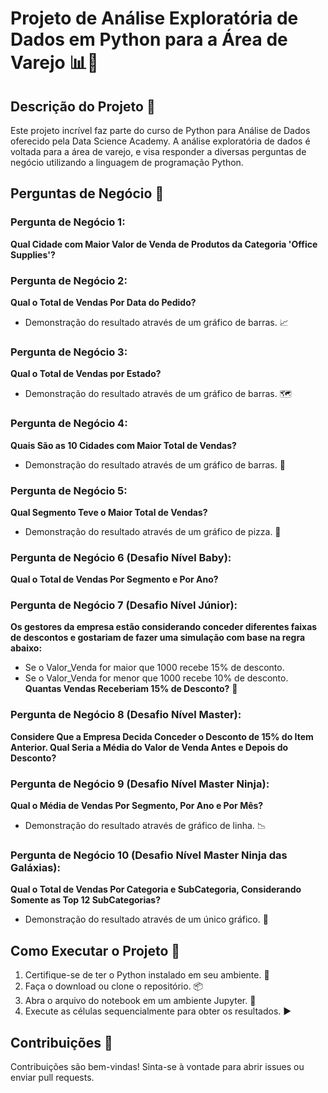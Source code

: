 # Projeto de Análise Exploratória de Dados em Python para a Área de Varejo 📊🐍

## Descrição do Projeto 🚀

Este projeto incrível faz parte do curso de Python para Análise de Dados oferecido pela Data Science Academy. A análise exploratória de dados é voltada para a área de varejo, e visa responder a diversas perguntas de negócio utilizando a linguagem de programação Python.

## Perguntas de Negócio 🤔

### Pergunta de Negócio 1:
**Qual Cidade com Maior Valor de Venda de Produtos da Categoria 'Office Supplies'?**

### Pergunta de Negócio 2:
**Qual o Total de Vendas Por Data do Pedido?**
- Demonstração do resultado através de um gráfico de barras. 📈

### Pergunta de Negócio 3:
**Qual o Total de Vendas por Estado?**
- Demonstração do resultado através de um gráfico de barras. 🗺️

### Pergunta de Negócio 4:
**Quais São as 10 Cidades com Maior Total de Vendas?**
- Demonstração do resultado através de um gráfico de barras. 🌆

### Pergunta de Negócio 5:
**Qual Segmento Teve o Maior Total de Vendas?**
- Demonstração do resultado através de um gráfico de pizza. 🍕

### Pergunta de Negócio 6 (Desafio Nível Baby):
**Qual o Total de Vendas Por Segmento e Por Ano?**

### Pergunta de Negócio 7 (Desafio Nível Júnior):
**Os gestores da empresa estão considerando conceder diferentes faixas de descontos e gostariam de fazer uma simulação com base na regra abaixo:**
- Se o Valor_Venda for maior que 1000 recebe 15% de desconto.
- Se o Valor_Venda for menor que 1000 recebe 10% de desconto.
**Quantas Vendas Receberiam 15% de Desconto?** 🤑

### Pergunta de Negócio 8 (Desafio Nível Master):
**Considere Que a Empresa Decida Conceder o Desconto de 15% do Item Anterior. Qual Seria a Média do Valor de Venda Antes e Depois do Desconto?**

### Pergunta de Negócio 9 (Desafio Nível Master Ninja):
**Qual o Média de Vendas Por Segmento, Por Ano e Por Mês?**
- Demonstração do resultado através de gráfico de linha. 📉

### Pergunta de Negócio 10 (Desafio Nível Master Ninja das Galáxias):
**Qual o Total de Vendas Por Categoria e SubCategoria, Considerando Somente as Top 12 SubCategorias?**
- Demonstração do resultado através de um único gráfico. 🌌

## Como Executar o Projeto 🚀

1. Certifique-se de ter o Python instalado em seu ambiente. 🐍
2. Faça o download ou clone o repositório. 📦
3. Abra o arquivo do notebook em um ambiente Jupyter. 📓
4. Execute as células sequencialmente para obter os resultados. ▶️

## Contribuições 🤝

Contribuições são bem-vindas! Sinta-se à vontade para abrir issues ou enviar pull requests.


